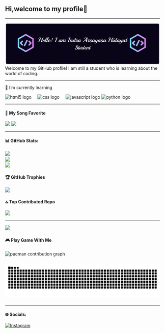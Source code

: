 ## Hi,welcome to my profile👋

---

![Arsayasa](img/github-header-banner.png)
Welcome to my GitHub profile! I am still a student who is learning about the world of coding.

---

<!--
**Arsayasa/Arsayasa** is a ✨ _special_ ✨ repository because its `README.md` (this file) appears on your GitHub profile.
Here are some ideas to get you started:

- 🔭 I’m currently working on ...
- 🌱 I’m currently learning ...
- 👯 I’m looking to collaborate on ...
- 🤔 I’m looking for help with ...
- 💬 Ask me about ...
- 📫 How to reach me: ...
- 😄 Pronouns: ...
- ⚡ Fun fact: ...
-->

🌱 I’m currently learning

<div align="left">
  <img src="https://cdn.jsdelivr.net/gh/devicons/devicon/icons/html5/html5-original.svg" height="40" alt="html5 logo"  />
  <img width="12" />
  <img src="https://cdn.jsdelivr.net/gh/devicons/devicon/icons/css3/css3-original.svg" height="40" alt="css logo"  />
  <img width="12" />
  <img src="https://cdn.jsdelivr.net/gh/devicons/devicon/icons/javascript/javascript-original.svg" height="40" alt="javascript logo"  />
  <img src="https://cdn.jsdelivr.net/gh/devicons/devicon/icons/python/python-original.svg" height="40" alt="python logo"  />
</div>
  
---

#### 🎵 My Song Favorite

[<img src="https://i.pinimg.com/736x/bf/9f/74/bf9f743a3f9569e8ef24eeab0068c2a0.jpg" height="150">](https://open.spotify.com/track/0eFMbKCRw8KByXyWBw8WO7?si=bcb62e35f0bd4747)
[<img src="https://i.pinimg.com/736x/92/9d/11/929d114cb76f243ae997b05a3eded7d9.jpg" height="150">](https://open.spotify.com/track/3TPvrMAd1hbPRXuHCRX0Pl?si=8aa528a98af04c60)

---

#### 📊 GitHub Stats:

![](https://github-readme-stats.vercel.app/api?username=Arsayasa&theme=github_dark_dimmed&hide_border=false&include_all_commits=true&count_private=true)<br/>
![](https://nirzak-streak-stats.vercel.app/?user=Arsayasa&theme=github_dark_dimmed&hide_border=false)<br/>
![](https://github-readme-stats.vercel.app/api/top-langs/?username=Arsayasa&theme=github_dark_dimmed&hide_border=false&include_all_commits=true&count_private=true&layout=compact)

#### 🏆 GitHub Trophies

![](https://github-profile-trophy.vercel.app/?username=Arsayasa&theme=github_dark&no-frame=false&no-bg=true&margin-w=4)

#### 🔝 Top Contributed Repo

![](https://github-contributor-stats.vercel.app/api?username=Arsayasa&limit=5&theme=github_dark&combine_all_yearly_contributions=true)

---

[![](https://visitcount.itsvg.in/api?id=Arsayasa&icon=0&color=0)](https://visitcount.itsvg.in)

<!-- Proudly created with GPRM ( https://gprm.itsvg.in ) -->

#### 🎮 Play Game With Me

###

<picture>
  <source media="(prefers-color-scheme: dark)" srcset="https://raw.githubusercontent.com/Arsayasa/Arsayasa/output/pacman-contribution-graph-dark.svg">
  <source media="(prefers-color-scheme: light)" srcset="https://raw.githubusercontent.com/Arsayasa/Arsayasa/output/pacman-contribution-graph.svg">
  <img alt="pacman contribution graph" src="https://raw.githubusercontent.com/Arsayasa/Arsayasa/output/pacman-contribution-graph.svg">
</picture>

###

<img src="https://raw.githubusercontent.com/Arsayasa/Arsayasa/output/snake.svg" alt="Snake animation" />

###

---

#### 🌐 Socials:

[![Instagram](https://img.shields.io/badge/Instagram-%23E4405F.svg?logo=Instagram&logoColor=white)](https://instagram.com/dranzzzdd)

